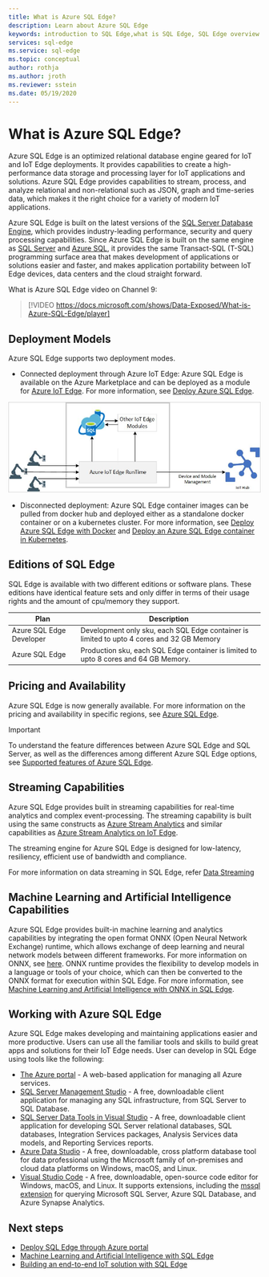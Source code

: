 ```yaml
---
title: What is Azure SQL Edge? 
description: Learn about Azure SQL Edge
keywords: introduction to SQL Edge,what is SQL Edge, SQL Edge overview
services: sql-edge
ms.service: sql-edge
ms.topic: conceptual
author: rothja
ms.author: jroth
ms.reviewer: sstein
ms.date: 05/19/2020
---
```


# What is Azure SQL Edge?

Azure SQL Edge is an optimized relational database engine geared for IoT and IoT Edge deployments. It provides capabilities to create a high-performance data storage and processing layer for IoT applications and solutions. Azure SQL Edge provides capabilities to stream, process, and analyze relational and non-relational such as JSON, graph and time-series data, which makes it the right choice for a variety of modern IoT applications.

Azure SQL Edge is built on the latest versions of the [SQL Server Database Engine](/sql/sql-server/sql-server-technical-documentation), which provides industry-leading performance, security and query processing capabilities. Since Azure SQL Edge is built on the same engine as [SQL Server](/sql/sql-server/sql-server-technical-documentation) and [Azure SQL](../azure-sql/index.yml), it provides the same Transact-SQL (T-SQL) programming surface area that makes development of applications or solutions easier and faster, and makes application portability between IoT Edge devices, data centers and the cloud straight forward.

What is Azure SQL Edge video on Channel 9:
> [!VIDEO https://docs.microsoft.com/shows/Data-Exposed/What-is-Azure-SQL-Edge/player]

## Deployment Models

Azure SQL Edge supports two deployment modes.

- Connected deployment through Azure IoT Edge: Azure SQL Edge is available on the Azure Marketplace and can be deployed as a module for [Azure IoT Edge](../iot-edge/about-iot-edge.md). For more information, see [Deploy Azure SQL Edge](deploy-portal.md).<br>

![SQL Edge overview diagram](media/overview/overview.png)

- Disconnected deployment: Azure SQL Edge container images can be pulled from docker hub and deployed either as a standalone docker container or on a kubernetes cluster. For more information, see [Deploy Azure SQL Edge with Docker](disconnected-deployment.md) and [Deploy an Azure SQL Edge container in Kubernetes](deploy-kubernetes.md).

## Editions of SQL Edge

SQL Edge is available with two different editions or software plans. These editions have identical feature sets and only differ in terms of their usage rights and the amount of cpu/memory they support.

   |**Plan**  |**Description**  |
   |---------|---------|
   |Azure SQL Edge Developer  |  Development only sku, each SQL Edge container is limited to upto 4 cores and 32 GB Memory  |
   |Azure SQL Edge    |  Production sku,  each SQL Edge container is limited to upto 8 cores and 64 GB Memory. |

## Pricing and Availability

Azure SQL Edge is now generally available. For more information on the pricing and availability in specific regions, see [Azure SQL Edge](https://azure.microsoft.com/services/sql-edge/).

> [!IMPORTANT]
> To understand the feature differences between Azure SQL Edge and SQL Server, as well as the differences among different Azure SQL Edge options, see [Supported features of Azure SQL Edge](features.md).

## Streaming Capabilities  

Azure SQL Edge provides built in streaming capabilities for real-time analytics and complex event-processing. The streaming capability is built using the same constructs as [Azure Stream Analytics](../stream-analytics/stream-analytics-introduction.md) and  similar capabilities as [Azure Stream Analytics on IoT Edge](../stream-analytics/stream-analytics-edge.md).

The streaming engine for Azure SQL Edge is designed for low-latency, resiliency, efficient use of bandwidth and compliance. 

For more information on data streaming in SQL Edge, refer [Data Streaming](stream-data.md)

## Machine Learning and Artificial Intelligence Capabilities

Azure SQL Edge provides built-in machine learning and analytics capabilities by integrating the open format ONNX (Open Neural Network Exchange) runtime, which allows exchange of deep learning and neural network models between different frameworks. For more information on ONNX, see [here](https://onnx.ai/). ONNX runtime provides the flexibility to develop models in a language or tools of your choice, which can then be converted to the ONNX format for execution within SQL Edge. For more information, see [Machine Learning and Artificial Intelligence with ONNX in SQL Edge](onnx-overview.md).

## Working with Azure SQL Edge

Azure SQL Edge makes developing and maintaining applications easier and more productive. Users can use all the familiar tools and skills to build great apps and solutions for their IoT Edge needs. User can develop in SQL Edge using tools like the following:

- [The Azure portal](https://portal.azure.com/) - A web-based application for managing all Azure services.
- [SQL Server Management Studio](/sql/ssms/download-sql-server-management-studio-ssms/) - A free, downloadable client application for managing any SQL infrastructure, from SQL Server to SQL Database.
- [SQL Server Data Tools in Visual Studio](/sql/ssdt/download-sql-server-data-tools-ssdt/) - A free, downloadable client application for developing SQL Server relational databases, SQL databases, Integration Services packages, Analysis Services data models, and Reporting Services reports.
- [Azure Data Studio](/sql/azure-data-studio/what-is/) - A free, downloadable, cross platform database tool for data professional using the Microsoft family of on-premises and cloud data platforms on Windows, macOS, and Linux.
- [Visual Studio Code](https://code.visualstudio.com/docs) - A free, downloadable, open-source code editor for Windows, macOS, and Linux. It supports extensions, including the [mssql extension](https://aka.ms/mssql-marketplace) for querying Microsoft SQL Server, Azure SQL Database, and Azure Synapse Analytics.


## Next steps

- [Deploy SQL Edge through Azure portal](deploy-portal.md)
- [Machine Learning and Artificial Intelligence with SQL Edge](onnx-overview.md)
- [Building an end-to-end IoT solution with SQL Edge](tutorial-deploy-azure-resources.md)